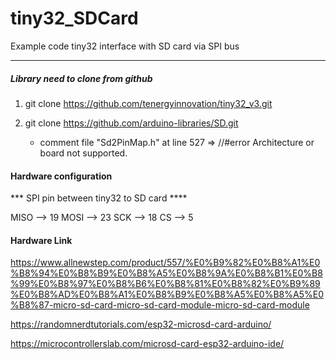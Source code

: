 # tiny32_SDCard
Example code tiny32 interface with SD card via SPI bus

*********************************************************************


##### Library need to clone from github ####
1. git clone https://github.com/tenergyinnovation/tiny32_v3.git

2. git clone https://github.com/arduino-libraries/SD.git
   - comment file "Sd2PinMap.h" at line 527 => //#error Architecture or board not supported. 


#### Hardware configuration ####
*** SPI pin between tiny32 to SD card ****

MISO --> 19
MOSI --> 23
SCK  --> 18
CS   --> 5 



#### Hardware Link ####
https://www.allnewstep.com/product/557/%E0%B9%82%E0%B8%A1%E0%B8%94%E0%B8%B9%E0%B8%A5%E0%B8%9A%E0%B8%B1%E0%B8%99%E0%B8%97%E0%B8%B6%E0%B8%81%E0%B8%82%E0%B9%89%E0%B8%AD%E0%B8%A1%E0%B8%B9%E0%B8%A5%E0%B8%A5%E0%B8%87-micro-sd-card-micro-sd-card-module-micro-sd-card-module

https://randomnerdtutorials.com/esp32-microsd-card-arduino/

https://microcontrollerslab.com/microsd-card-esp32-arduino-ide/
